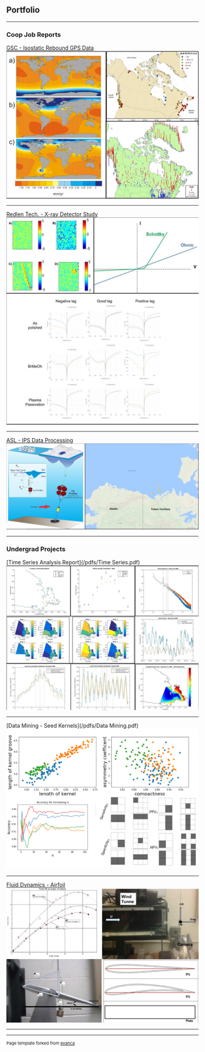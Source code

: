 ## Portfolio

---

### Coop Job Reports

[GSC - Isostatic Rebound GPS Data](/pdfs/GSC.pdf)
<img src="images/GSC(1).png?raw=true"/>

---
[Redlen Tech. - X-ray Detector Study](/pdfs/Redlen.pdf)
<img src="images/Redlen.png?raw=true"/>

---
[ASL - IPS Data Processing](/pdfs/ASL.pdf)
<img src="images/ASL.png?raw=true"/>

---

### Undergrad Projects

[Time Series Analysis Report](/pdfs/Time Series.pdf)
<img src="images/Time series(1).png?raw=true"/>

---
[Data Mining - Seed Kernels](/pdfs/Data Mining.pdf)
<img src="images/Data Minin.png?raw=true"/>

---
[Fluid Dynamics - Airfoil](/pdfs/Airfoil.pdf)
<img src="images/Airfoil.png?raw=true"/>


---




---
<p style="font-size:11px">Page template forked from <a href="https://github.com/evanca/quick-portfolio">evanca</a></p>
<!-- Remove above link if you don't want to attibute -->
